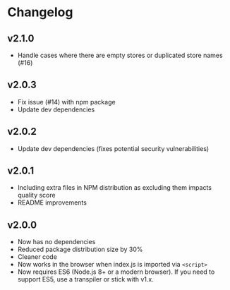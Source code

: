 # Changelog

## v2.1.0

 - Handle cases where there are empty stores or duplicated store names (#16)

## v2.0.3

 - Fix issue (#14) with npm package
 - Update dev dependencies

## v2.0.2

 - Update dev dependencies (fixes potential security vulnerabilities)

## v2.0.1

 - Including extra files in NPM distribution as excluding them impacts quality score
 - README improvements

## v2.0.0

 - Now has no dependencies
 - Reduced package distribution size by 30%
 - Cleaner code
 - Now works in the browser when index.js is imported via `<script>`
 - Now requires ES6 (Node.js 8+ or a modern browser). If you need to support ES5, use a transpiler or stick with v1.x.


